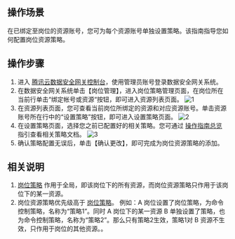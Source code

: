 ## 操作场景
在已绑定至岗位的资源账号，您可为每个资源账号单独设置策略。该指南指导您如何配置岗位资源策略。



## 操作步骤
1. 进入 [腾讯云数据安全网关控制台](https://console.cloud.tencent.com/dasb)，使用管理员账号登录数据安全网关系统。
2. 在数据安全网关系统单击【岗位管理】，进入岗位策略管理页面，在岗位所在当前行单击“绑定帐号或资源“按钮，即可进入资源列表页面。
![1](https://main.qcloudimg.com/raw/d742abfdb7bb07138c593bd09b271bf4.png)
3. 在资源列表页面，您可查看当前岗位所绑定的资源和对应资源账号。单击资源账号所在行中的“设置策略”按钮，即可进入设置策略页面。
![2](https://main.qcloudimg.com/raw/047026300413f639d6e758cedfbbf471.png)
4. 在设置策略页面，选择您之前已配置好的相关策略。您可通过 [操作指南总览](https://cloud.tencent.com/document/product/1025/32032#.E7.AD.96.E7.95.A5.E9.85.8D.E7.BD.AE) 指引查看相关策略文档。
![3](https://main.qcloudimg.com/raw/30642615d59b58dc89e8475de2e1a7cf.png)
5. 确认策略配置无误后，单击【确认更改】，即可完成为岗位资源策略的添加。

## 相关说明
1. [岗位策略]() 作用于全局，即该岗位下的所有资源，而岗位资源策略只作用于该岗位下的某一资源。
2. 岗位资源策略优先级高于 [岗位策略]()。
例如：A 岗位设置了岗位策略，为命令控制策略，名称为“策略1”。同时 A 岗位下的某一资源 B 单独设置了策略，也为命令控制策略，名称为“策略2”。那么只有策略2生效，策略1对 B 资源不生效，只作用于岗位的其他资源。。
